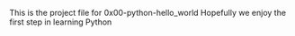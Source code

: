 This is the project file for 0x00-python-hello_world
Hopefully we enjoy  the first step in learning Python
